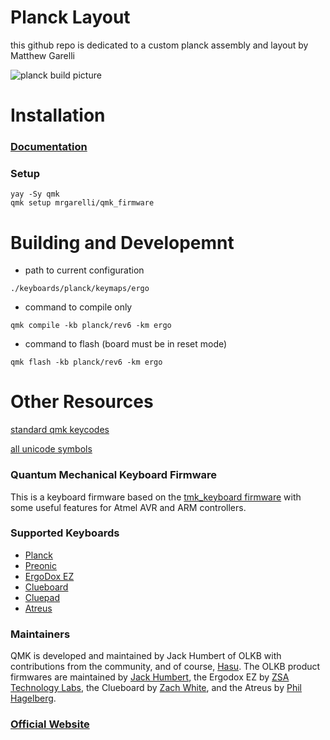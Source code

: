 # Planck Layout

this github repo is dedicated to a custom planck assembly and layout by Matthew Garelli

![planck build picture](./rsrc/keeb.png)

# Installation
### [Documentation](https://docs.qmk.fm)

### Setup
```
yay -Sy qmk
qmk setup mrgarelli/qmk_firmware
```

# Building and Developemnt

* path to current configuration
```
./keyboards/planck/keymaps/ergo
```

* command to compile only
```
qmk compile -kb planck/rev6 -km ergo
```
* command to flash (board must be in reset mode)
```
qmk flash -kb planck/rev6 -km ergo
```

# Other Resources

[standard qmk keycodes](https://github.com/qmk/qmk_firmware/blob/master/docs/keycodes.md)

[all unicode symbols](https://fsymbols.com/keyboard/linux/compose/)

### Quantum Mechanical Keyboard Firmware

This is a keyboard firmware based on the [tmk\_keyboard firmware](https://github.com/tmk/tmk_keyboard) with some useful features for Atmel AVR and ARM controllers.

### Supported Keyboards

* [Planck](/keyboards/planck/)
* [Preonic](/keyboards/preonic/)
* [ErgoDox EZ](/keyboards/ergodox_ez/)
* [Clueboard](/keyboards/clueboard/)
* [Cluepad](/keyboards/clueboard/17/)
* [Atreus](/keyboards/atreus/)

### Maintainers

QMK is developed and maintained by Jack Humbert of OLKB with contributions from the community, and of course, [Hasu](https://github.com/tmk). The OLKB product firmwares are maintained by [Jack Humbert](https://github.com/jackhumbert), the Ergodox EZ by [ZSA Technology Labs](https://github.com/zsa), the Clueboard by [Zach White](https://github.com/skullydazed), and the Atreus by [Phil Hagelberg](https://github.com/technomancy).

### [Official Website](https://qmk.fm)
